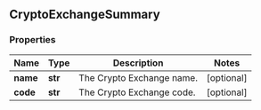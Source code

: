 ## CryptoExchangeSummary

### Properties
Name | Type | Description | Notes
------------ | ------------- | ------------- | -------------
**name** | **str** | The Crypto Exchange name. | [optional] 
**code** | **str** | The Crypto Exchange code. | [optional] 



